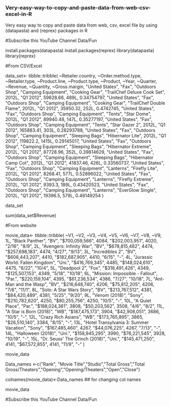 ### Very-easy-way-to-copy-and-paste-data-from-web-csv-excel-in-R
Very easy way to copy and paste data from web, csv, excel file by using (datapasta) and (reprex) packages in R 

#Subscribe this YouTube Channel Data/Fun



install.packages(datapasta)
install.packages(reprex)
library(datapasta)
library(reprex)



#From CSV/Excel

data_set<- tibble::tribble(
  ~Retailer.country, ~Order.method.type,  ~Retailer.type,       ~Product.line,   ~Product.type,                    ~Product, ~Year,  ~Quarter,  ~Revenue, ~Quantity, ~Gross.margin,
    "United States",              "Fax", "Outdoors Shop", "Camping Equipment",  "Cooking Gear", "TrailChef Deluxe Cook Set", 2012L, "Q1 2012",  59628.66,      489L,    0.34754797,
    "United States",              "Fax", "Outdoors Shop", "Camping Equipment",  "Cooking Gear",    "TrailChef Double Flame", 2012L, "Q1 2012",  35950.32,      252L,     0.4742745,
    "United States",              "Fax", "Outdoors Shop", "Camping Equipment",         "Tents",                 "Star Dome", 2012L, "Q1 2012",  89940.48,      147L,    0.35277197,
    "United States",              "Fax", "Outdoors Shop", "Camping Equipment",         "Tents",              "Star Gazer 2", 2012L, "Q1 2012", 165883.41,      303L,    0.28293788,
    "United States",              "Fax", "Outdoors Shop", "Camping Equipment", "Sleeping Bags",           "Hibernator Lite", 2012L, "Q1 2012",  119822.2,     1415L,    0.29145017,
    "United States",              "Fax", "Outdoors Shop", "Camping Equipment", "Sleeping Bags",        "Hibernator Extreme", 2012L, "Q1 2012",  87728.96,      352L,    0.39814629,
    "United States",              "Fax", "Outdoors Shop", "Camping Equipment", "Sleeping Bags",       "Hibernator Camp Cot", 2012L, "Q1 2012",  41837.46,      426L,    0.33560737,
    "United States",              "Fax", "Outdoors Shop", "Camping Equipment",      "Lanterns",              "Firefly Lite", 2012L, "Q1 2012",   8268.41,      577L,    0.52896022,
    "United States",              "Fax", "Outdoors Shop", "Camping Equipment",      "Lanterns",           "Firefly Extreme", 2012L, "Q1 2012",    9393.3,      189L,    0.43420523,
    "United States",              "Fax", "Outdoors Shop", "Camping Equipment",      "Lanterns",           "EverGlow Single", 2012L, "Q1 2012",   19396.5,      579L,    0.46149254
  )


data_set

sum(data_set$Revenue)


#From website

movie_data<- tibble::tribble(
  ~V1,                                     ~V2,    ~V3,            ~V4,   ~V5,            ~V6,   ~V7,     ~V8,     ~V9,
   1L,                         "Black Panther",   "BV", "$700,059,566",  4084, "$202,003,951",  4020,  "2/16",   "8/9",
   2L,                "Avengers: Infinity War",   "BV", "$678,815,482",  4474, "$257,698,183",  4474,  "4/27",  "9/13",
   3L,                         "Incredibles 2",   "BV", "$608,443,207",  4410, "$182,687,905",  4410,  "6/15",     "-",
   4L,        "Jurassic World: Fallen Kingdom", "Uni.", "$416,769,345",  4485, "$148,024,610",  4475,  "6/22",  "10/4",
   5L,                            "Deadpool 2",  "Fox", "$318,491,426",  4349, "$125,507,153",  4349,  "5/18", "10/18",
   6L,         "Mission: Impossible - Fallout", "Par.", "$220,159,104",  4395,  "$61,236,534",  4386,  "7/27", "10/18",
   7L,                  "Ant-Man and the Wasp",   "BV", "$216,648,740",  4206,  "$75,812,205",  4206,   "7/6",  "11/1",
   8L,               "Solo: A Star Wars Story",   "BV", "$213,767,512",  4381,  "$84,420,489",  4381,  "5/25",  "9/20",
   9L,                          "Venom (2018)", "Sony", "$210,782,620",  4250,  "$80,255,756",  4250,  "10/5",     "-",
  10L,                         "A Quiet Place", "Par.", "$188,024,361",  3808,  "$50,203,562",  3508,   "4/6",   "8/2",
  11L,                 "A Star is Born (2018)",   "WB", "$187,475,173",  3904,  "$42,908,051",  3686,  "10/5",     "-",
  12L,                     "Crazy Rich Asians",   "WB", "$173,765,895",  3865,  "$26,510,140",  3384,  "8/15",     "-",
  13L, "Hotel Transylvania 3: Summer Vacation", "Sony", "$167,485,460",  4267,  "$44,076,225",  4267,  "7/13",     "-",
  14L,                      "Halloween (2018)", "Uni.", "$158,945,295",  3990,  "$76,221,545",  3928, "10/19",     "-",
  15L,          "Dr. Seuss' The Grinch (2018)", "Uni.", "$145,471,250",  4141,  "$67,572,855",  4141,  "11/9",     "-"
  )

movie_data

Data_names <-c("Rank",	"Movie Title","Studio","Total Gross","Total Gross/Theaters","Opening","Opening/Theaters","Open","Close")

colnames(movie_data)<-Data_names ## for changing col names


movie_data

#Subscribe this YouTube Channel Data/Fun
